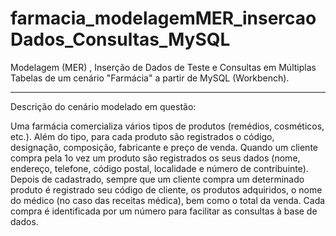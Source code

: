 # farmacia_modelagemMER_insercaoDados_Consultas_MySQL
 Modelagem (MER) , Inserção de Dados de Teste e Consultas em Múltiplas Tabelas de um cenário "Farmácia" a partir de MySQL (Workbench).
 ________________________________________________________________________________________________________________________________________________________________________
 Descrição do cenário modelado em questão:
 
Uma farmácia comercializa vários tipos de produtos (remédios, cosméticos, etc.). Além do tipo, para cada produto são
registrados o código, designação, composição, fabricante e preço de venda. Quando um cliente compra pela 1o vez um
produto são registrados os seus dados (nome, endereço, telefone, código postal, localidade e número de contribuinte).
Depois de cadastrado, sempre que um cliente compra um determinado produto é registrado seu código de cliente, os
produtos adquiridos, o nome do médico (no caso das receitas médica), bem como o total da venda. Cada compra é
identificada por um número para facilitar as consultas à base de dados.
